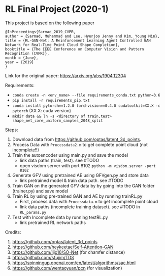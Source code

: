 # RL Final Project (2020-1)

This project is based on the following paper 
```
@InProceedings{Sarmad_2019_CVPR,
author = {Sarmad, Muhammad and Lee, Hyunjoo Jenny and Kim, Young Min},
title = {RL-GAN-Net: A Reinforcement Learning Agent Controlled GAN Network for Real-Time Point Cloud Shape Completion},
booktitle = {The IEEE Conference on Computer Vision and Pattern Recognition (CVPR)},
month = {June},
year = {2019}
}
```
Link for the original paper: https://arxiv.org/abs/1904.12304

Requirements:

- `conda create -n <env_name> --file requirements_conda.txt python=3.6`
- `pip install -r requirements_pip.txt`
- `conda install pytorch==1.2.0 torchvision==0.4.0 cudatoolkit=XX.X -c pytorch` (XX.X: cuda version)
-  `mkdir data && ln -s <directory of train,test> shape_net_core_uniform_samples_2048_split`

Steps:

1. Download data from https://github.com/optas/latent_3d_points.
2. Process Data with `Processdata2.m` to get complete point cloud (not incomplete!!)
3. Train the autoencoder using main.py and save the model
    - link data paths (train, test). see #TODO
    - open visdom server with port 8102 `python -m visdom.server -port 8102`
4. Generate GFV  using pretrained AE using GFVgen.py and store data
    - link pretrained model & train data path. see #TODO
5. Train GAN on the generated GFV data by by going into the GAN folder (trainer.py) and save model
6. Train RL by using pre-trained GAN and AE by running trainRL.py
    - First, process data with `Processdata.m` to get incomplete point cloud
    - link data paths (incomplete training dataset). see #TODO in `RL_params.py` 
7. Test with Incomplete data by running testRL.py
    - link pretrained RL network paths

Credits:

1. https://github.com/optas/latent_3d_points
2. https://github.com/heykeetae/Self-Attention-GAN
3. https://github.com/lijx10/SO-Net (for chamfer distance)
4. https://github.com/sfujim/TD3
5. https://spinningup.openai.com/en/latest/algorithms/sac.html
6. https://github.com/wentaoyuan/pcn (for visualization)